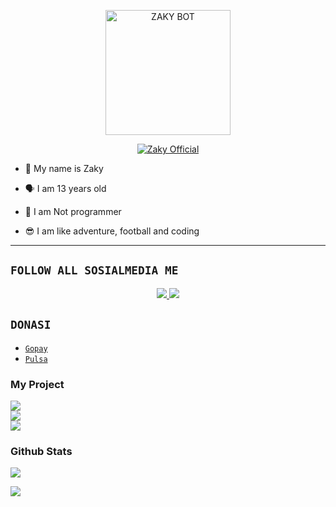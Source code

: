 <p align="center">
<img src="https://l.top4top.io/p_22225gd9e0.jpg" alt="ZAKY BOT" width="200"/>

<p align="center">
    <a href="https://Dzaky0.github.io">
        <img
            src="https://readme-typing-svg.herokuapp.com?size=15&width=280&lines=Created+By+Zaky+Ganz+♨️"
            alt="Zaky Official"
        />
    </a>
</p>

<p align="center">

- 👼 My name is Zaky

- 🗣️ I am 13 years old 

- 🔭 I am Not programmer
 
- 😎 I am like adventure, football and coding
</p>

------

## ```FOLLOW ALL SOSIALMEDIA ME```
<p align="center"> 
<a href="https://wa.me/6289525641549"><img src="https://img.shields.io/badge/WhatsApp-25D366?style=for-the-badge&logo=whatsapp&logoColor=white" />
<a href="https://tiktok.com/@Upin6860"><img src="https://img.shields.io/badge/Tiktok-black?style=for-the-badge&logo=tiktok&logoColor=ff000000&link=https://tiktok.com/@Upin6860" /></a>
</p>

## ```DONASI```

- [`Gopay`](+6289525641549)
- [`Pulsa`](+6289525641549)

<h3 align="left">My Project</h3>
<p align="left">
  <a href="https://github.com/Dzaky0/bot"><img src="https://github-readme-stats.vercel.app/api/pin/?username=Dzaky0&repo=bot&bg_color=30,e96443,904e95&title_color=fff&text_color=fff&icon_color=fff&hide_border=true&show_icons=true&show_owner=true&disable_animations=false" /></br>
  <a href="https://github.com/Dzaky0/botwa"><img src="https://github-readme-stats.vercel.app/api/pin/?username=Dzaky0&repo=botwa&bg_color=30,e96443,904e95&title_color=fff&text_color=fff&icon_color=fff&hide_border=true&show_icons=true&show_owner=true&disable_animations=false" /></br>
  <a href="https://github.com/Dzaky0/ryanz"><img src="https://github-readme-stats.vercel.app/api/pin/?username=Dzaky0&repo=Rdp-Free&bg_color=30,e96443,904e95&title_color=fff&text_color=fff&icon_color=fff&hide_border=true&show_icons=true&show_owner=true&disable_animations=false" /></a>
</p>

<h3 align="left">Github Stats</h3>
<p align="left">
<img src="https://github-readme-stats.vercel.app/api?username=Dzaky0&bg_color=30,e96443,904e95&title_color=fff&text_color=fff&count_private=true&include_all_commits=true&icon_color=fff&hide_border=false&show_icons=falze" /></a>
</p> 

<p align="left">
  <a href="https://github.com/Dzaky0"><img src="https://github-readme-stats.vercel.app/api/top-langs?username=Dzaky0&bg_color=30,e96443,904e95&title_color=fff&text_color=fff&hide_border=true&hide_title=false&show_icons=true&layout=compact&langs_count=10" /></a>
</p>
